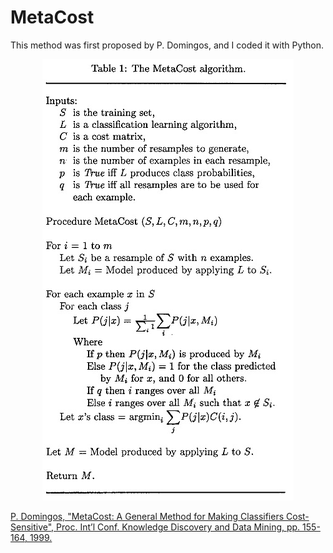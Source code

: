 # MetaCost
This method was first proposed by P. Domingos, and I coded it with Python.

<p align="center">
<img src="https://github.com/Treers/MetaCost/blob/master/etc/metacost.jpg" />
</p>

[P. Domingos, "MetaCost: A General Method for Making Classifiers Cost-Sensitive", Proc. Int’l Conf. Knowledge Discovery and Data Mining, pp. 155-164, 1999.](https://homes.cs.washington.edu/~pedrod/papers/kdd99.pdf)
